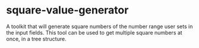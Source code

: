 # square-value-generator

A toolkit that will generate square numbers of the number range user sets in the input fields. This tool can be used to get multiple square numbers at once, in a tree structure.

